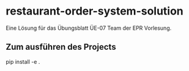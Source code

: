 # restaurant-order-system-solution

Eine Lösung für das Übungsblatt ÜE-07 Team der EPR Vorlesung.

## Zum ausführen des Projects

pip install -e .
